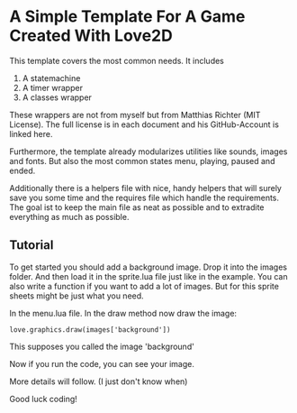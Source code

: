 # A Simple Template For A Game Created With Love2D

This template covers the most common needs. It includes

1. A statemachine
2. A timer wrapper
3. A classes wrapper

These wrappers are not from myself but from Matthias Richter (MIT License). The full license is in each document and his GitHub-Account is linked here.

Furthermore, the template already modularizes utilities like sounds, images and fonts. But also the most common states menu, playing, paused and ended. 

Additionally there is a helpers file with nice, handy helpers that will surely save you some time and the requires file which handle the requirements. The goal ist to keep the main file as neat as possible and to extradite everything as much as possible. 

## Tutorial

To get started you should add a background image. Drop it into the images folder. And then load it in the sprite.lua file just like in the example. You can also write a function if you want to add a lot of images. But for this sprite sheets might be just what you need.

In the menu.lua file. In the draw method now draw the image:

```
love.graphics.draw(images['background'])
```

This supposes you called the image 'background'

Now if you run the code, you can see your image. 

More details will follow. (I just don't know when)

Good luck coding!
